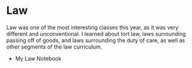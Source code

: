 <html>
<h1>Law</h1>
<body>
  <p>Law was one of the most interesting classes this year, as it was very different and unconventional. I learned about tort law, laws surrounding passing off of goods, and laws surrounding the duty of care, as well as other segments of the law curriculum.</p>
  <ul><li>My Law Notebook</li></ul>
</body>
</html>
